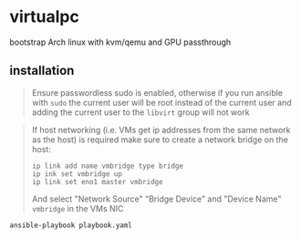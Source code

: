 # virtualpc
bootstrap Arch linux with kvm/qemu and GPU passthrough

## installation
 > Ensure passwordless sudo is enabled, otherwise if you run ansible with `sudo` the current
 > user will be root instead of the current user and adding the current user to the `libvirt`
 > group will not work

 > If host networking (i.e. VMs get ip addresses from the same network as the host) is required
 > make sure to create a network bridge on the host: 
 > ```shell
 > ip link add name vmbridge type bridge
 > ip ink set vmbridge up
 > ip link set eno1 master vmbridge
 >```
 > And select "Network Source" "Bridge Device" and "Device Name" `vmbridge` in the VMs NIC 
```shell
ansible-playbook playbook.yaml
``` 